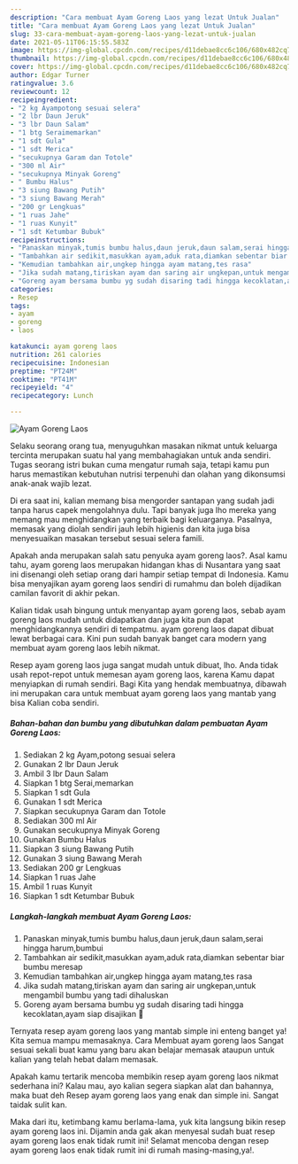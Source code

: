 ```yaml
---
description: "Cara membuat Ayam Goreng Laos yang lezat Untuk Jualan"
title: "Cara membuat Ayam Goreng Laos yang lezat Untuk Jualan"
slug: 33-cara-membuat-ayam-goreng-laos-yang-lezat-untuk-jualan
date: 2021-05-11T06:15:55.583Z
image: https://img-global.cpcdn.com/recipes/d11debae8cc6c106/680x482cq70/ayam-goreng-laos-foto-resep-utama.jpg
thumbnail: https://img-global.cpcdn.com/recipes/d11debae8cc6c106/680x482cq70/ayam-goreng-laos-foto-resep-utama.jpg
cover: https://img-global.cpcdn.com/recipes/d11debae8cc6c106/680x482cq70/ayam-goreng-laos-foto-resep-utama.jpg
author: Edgar Turner
ratingvalue: 3.6
reviewcount: 12
recipeingredient:
- "2 kg Ayampotong sesuai selera"
- "2 lbr Daun Jeruk"
- "3 lbr Daun Salam"
- "1 btg Seraimemarkan"
- "1 sdt Gula"
- "1 sdt Merica"
- "secukupnya Garam dan Totole"
- "300 ml Air"
- "secukupnya Minyak Goreng"
- " Bumbu Halus"
- "3 siung Bawang Putih"
- "3 siung Bawang Merah"
- "200 gr Lengkuas"
- "1 ruas Jahe"
- "1 ruas Kunyit"
- "1 sdt Ketumbar Bubuk"
recipeinstructions:
- "Panaskan minyak,tumis bumbu halus,daun jeruk,daun salam,serai hingga harum,bumbui"
- "Tambahkan air sedikit,masukkan ayam,aduk rata,diamkan sebentar biar bumbu meresap"
- "Kemudian tambahkan air,ungkep hingga ayam matang,tes rasa"
- "Jika sudah matang,tiriskan ayam dan saring air ungkepan,untuk mengambil bumbu yang tadi dihaluskan"
- "Goreng ayam bersama bumbu yg sudah disaring tadi hingga kecoklatan,ayam siap disajikan 🤤"
categories:
- Resep
tags:
- ayam
- goreng
- laos

katakunci: ayam goreng laos 
nutrition: 261 calories
recipecuisine: Indonesian
preptime: "PT24M"
cooktime: "PT41M"
recipeyield: "4"
recipecategory: Lunch

---
```



![Ayam Goreng Laos](https://img-global.cpcdn.com/recipes/d11debae8cc6c106/680x482cq70/ayam-goreng-laos-foto-resep-utama.jpg)

Selaku seorang orang tua, menyuguhkan masakan nikmat untuk keluarga tercinta merupakan suatu hal yang membahagiakan untuk anda sendiri. Tugas seorang istri bukan cuma mengatur rumah saja, tetapi kamu pun harus memastikan kebutuhan nutrisi terpenuhi dan olahan yang dikonsumsi anak-anak wajib lezat.

Di era  saat ini, kalian memang bisa mengorder santapan yang sudah jadi tanpa harus capek mengolahnya dulu. Tapi banyak juga lho mereka yang memang mau menghidangkan yang terbaik bagi keluarganya. Pasalnya, memasak yang diolah sendiri jauh lebih higienis dan kita juga bisa menyesuaikan masakan tersebut sesuai selera famili. 



Apakah anda merupakan salah satu penyuka ayam goreng laos?. Asal kamu tahu, ayam goreng laos merupakan hidangan khas di Nusantara yang saat ini disenangi oleh setiap orang dari hampir setiap tempat di Indonesia. Kamu bisa menyajikan ayam goreng laos sendiri di rumahmu dan boleh dijadikan camilan favorit di akhir pekan.

Kalian tidak usah bingung untuk menyantap ayam goreng laos, sebab ayam goreng laos mudah untuk didapatkan dan juga kita pun dapat menghidangkannya sendiri di tempatmu. ayam goreng laos dapat dibuat lewat berbagai cara. Kini pun sudah banyak banget cara modern yang membuat ayam goreng laos lebih nikmat.

Resep ayam goreng laos juga sangat mudah untuk dibuat, lho. Anda tidak usah repot-repot untuk memesan ayam goreng laos, karena Kamu dapat menyiapkan di rumah sendiri. Bagi Kita yang hendak membuatnya, dibawah ini merupakan cara untuk membuat ayam goreng laos yang mantab yang bisa Kalian coba sendiri.

<!--inarticleads1-->

##### Bahan-bahan dan bumbu yang dibutuhkan dalam pembuatan Ayam Goreng Laos:

1. Sediakan 2 kg Ayam,potong sesuai selera
1. Gunakan 2 lbr Daun Jeruk
1. Ambil 3 lbr Daun Salam
1. Siapkan 1 btg Serai,memarkan
1. Siapkan 1 sdt Gula
1. Gunakan 1 sdt Merica
1. Siapkan secukupnya Garam dan Totole
1. Sediakan 300 ml Air
1. Gunakan secukupnya Minyak Goreng
1. Gunakan  Bumbu Halus
1. Siapkan 3 siung Bawang Putih
1. Gunakan 3 siung Bawang Merah
1. Sediakan 200 gr Lengkuas
1. Siapkan 1 ruas Jahe
1. Ambil 1 ruas Kunyit
1. Siapkan 1 sdt Ketumbar Bubuk




<!--inarticleads2-->

##### Langkah-langkah membuat Ayam Goreng Laos:

1. Panaskan minyak,tumis bumbu halus,daun jeruk,daun salam,serai hingga harum,bumbui
1. Tambahkan air sedikit,masukkan ayam,aduk rata,diamkan sebentar biar bumbu meresap
1. Kemudian tambahkan air,ungkep hingga ayam matang,tes rasa
1. Jika sudah matang,tiriskan ayam dan saring air ungkepan,untuk mengambil bumbu yang tadi dihaluskan
1. Goreng ayam bersama bumbu yg sudah disaring tadi hingga kecoklatan,ayam siap disajikan 🤤




Ternyata resep ayam goreng laos yang mantab simple ini enteng banget ya! Kita semua mampu memasaknya. Cara Membuat ayam goreng laos Sangat sesuai sekali buat kamu yang baru akan belajar memasak ataupun untuk kalian yang telah hebat dalam memasak.

Apakah kamu tertarik mencoba membikin resep ayam goreng laos nikmat sederhana ini? Kalau mau, ayo kalian segera siapkan alat dan bahannya, maka buat deh Resep ayam goreng laos yang enak dan simple ini. Sangat taidak sulit kan. 

Maka dari itu, ketimbang kamu berlama-lama, yuk kita langsung bikin resep ayam goreng laos ini. Dijamin anda gak akan menyesal sudah buat resep ayam goreng laos enak tidak rumit ini! Selamat mencoba dengan resep ayam goreng laos enak tidak rumit ini di rumah masing-masing,ya!.

